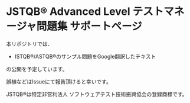 # JSTQB® Advanced Level テストマネージャ問題集 サポートページ

本リポジトリでは、

* ISTQB®/ASTQB®のサンプル問題をGoogle翻訳したテキスト

の公開を予定しています。

誤植などはIssueにて報告頂けると幸いです。

JSTQB®は特定非営利法人 ソフトウェアテスト技術振興協会の登録商標です。
